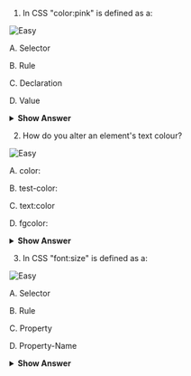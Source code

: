  
1) In CSS "color:pink" is defined as a: 
 
 ![Easy](<https://github.com/revaturelabs/interviewquestions/blob/dev/ComplexityTags/simple%20(2).svg>)
 
A.    Selector

B.    Rule 

C.    Declaration   

D.    Value

<details>
<summary> <b> Show Answer </b> </summary>
<blockquote>
D
</blockquote>
</details>

2) How do you alter an element's text colour?

![Easy](<https://github.com/revaturelabs/interviewquestions/blob/dev/ComplexityTags/simple%20(2).svg>)

A. color:

B. test-color:

C. text:color

D. fgcolor:

<details>
<summary> <b> Show Answer </b> </summary>
<blockquote>
A
</blockquote>
</details>

3) In CSS "font:size" is defined as a: 

![Easy](<https://github.com/revaturelabs/interviewquestions/blob/dev/ComplexityTags/simple%20(2).svg>)

A. Selector

B. Rule

C. Property

D. Property-Name

<details>
<summary> <b> Show Answer </b> </summary>
<blockquote>
D
</blockquote>

4) Which selectors are employed to define a collection of items
![Easy](<https://github.com/revaturelabs/interviewquestions/blob/dev/ComplexityTags/simple%20(2).svg>)

A. name

B. id

C. class  

D. tag

<details>
<summary> <b> Show Answer </b> </summary>
<blockquote>
C
</blockquote>
</details>

5)  In CSS, what attribute is used to alter the background colour?
![Easy](<https://github.com/revaturelabs/interviewquestions/blob/dev/ComplexityTags/simple%20(2).svg>)
A. bgcolor: 
B. background-color: 
C. color:
D. back-color:
<details>
<summary> <b> Show Answer </b> </summary>
<blockquote>
B
</blockquote>
</details>


6) What among the following chooses a regular or small-caps face from a font family?
![Easy](<https://github.com/revaturelabs/interviewquestions/blob/dev/ComplexityTags/simple%20(2).svg>)
A. font-weight

B. font-synthesis

C. font-variant 

D. font-kerning
<details>
<summary> <b> Show Answer </b> </summary>
<blockquote>
C
</blockquote>
</details>


7) Which of the above properties defines a shortcut property for configuring the margin properties in a single declaration?
![Easy](<https://github.com/revaturelabs/interviewquestions/blob/dev/ComplexityTags/simple%20(2).svg>)

A. border

B. border-top

C. border-bottom

D. border-left
<details>
<summary> <b> Show Answer </b> </summary>
<blockquote>
A
</blockquote>
</details>


8) What will happen in this case?

h1 {
    color:"green";
}
![Easy](<https://github.com/revaturelabs/interviewquestions/blob/dev/ComplexityTags/simple%20(2).svg>)

A. make the h1 tag green. 

B. error

C. nothing happens

D. none of the mentioned.
<details>
<summary> <b> Show Answer </b> </summary>
<blockquote>
A
</blockquote>
</details>

 
9) Which of the following selectors selects the specified elements of type E with a particular class value?
![Easy](<https://github.com/revaturelabs/interviewquestions/blob/dev/ComplexityTags/simple%20(2).svg>)

A. E.class

B. E ~ F

C. *

D. E, F, G

<details>
<summary> <b> Show Answer </b> </summary>
<blockquote>
A

</blockquote>
</details>
